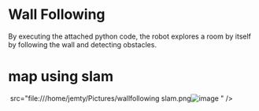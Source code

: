 # Wall Following

By executing the attached python code, the robot explores a room by itself by following the wall and detecting obstacles.

# map using slam

<image> src="file:///home/jemty/Pictures/wallfollowing slam.png![image](https://user-images.githubusercontent.com/107153892/202683859-23839d61-e249-4f33-a720-5d944e0a4911.png)
" />
